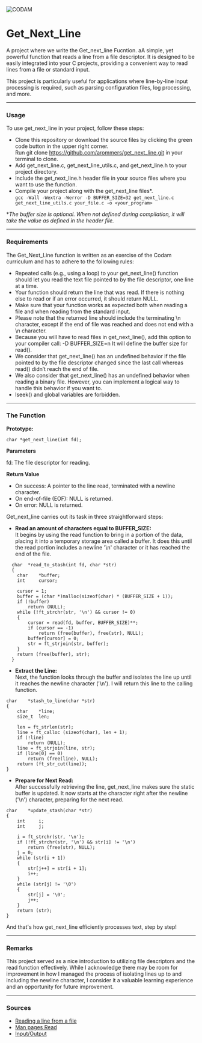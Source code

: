 <img src="https://i.imgur.com/HG66CCx.png?raw=true" alt="CODAM" style="max-width: 50%;">

# Get_Next_Line

A project where we write the Get_next_line Fucntion. aA simple, yet powerful function that reads a line from a file descriptor. It is designed to be easily integrated into your C projects, providing a convenient way to read lines from a file or standard input.

This project is particularly useful for applications where line-by-line input processing is required, such as parsing configuration files, log processing, and more.

---

### Usage
To use get_next_line in your project, follow these steps:

- Clone this repository or download the source files by clicking the green code button in the upper right corner.  
  Run git clone https://github.com/arommers/get_next_line.git in your terminal to clone.
- Add get_next_line.c, get_next_line_utils.c, and get_next_line.h to your project directory.
- Include the get_next_line.h header file in your source files where you want to use the function.
- Compile your project along with the get_next_line files*.  
  `gcc -Wall -Wextra -Werror -D BUFFER_SIZE=32 get_next_line.c get_next_line_utils.c your_file.c -o <your_program>`

**The buffer size is optional. When not defined during compilation, it will take the value as defined in the header file.*

  ---

### Requirements

The Get_Next_Line function is written as an exercise of the Codam curriculum and has to adhere to the following rules:
- Repeated calls (e.g., using a loop) to your get_next_line() function should let
  you read the text file pointed to by the file descriptor, one line at a time.
- Your function should return the line that was read.
  If there is nothing else to read or if an error occurred, it should return NULL.
- Make sure that your function works as expected both when reading a file and when
  reading from the standard input.
- Please note that the returned line should include the terminating \n character,
  except if the end of file was reached and does not end with a \n character.
- Because you will have to read files in get_next_line(), add this option to your
  compiler call: -D BUFFER_SIZE=n
  It will define the buffer size for read().
- We consider that get_next_line() has an undefined behavior if the file pointed to
  by the file descriptor changed since the last call whereas read() didn’t reach the
  end of file.
- We also consider that get_next_line() has an undefined behavior when reading
  a binary file. However, you can implement a logical way to handle this behavior if
  you want to.
- lseek() and global variables are forbidden.

---

### The Function

**Prototype:**  

`char *get_next_line(int fd);`  

**Parameters**

fd: The file descriptor for reading.  

**Return Value**  

- On success: A pointer to the line read, terminated with a newline character.
- On end-of-file (EOF): NULL is returned.  
- On error: NULL is returned.

Get_next_line carries out its task in three straightforward steps:

- **Read an amount of characters equal to BUFFER_SIZE:**  
  It begins by using the read function to bring in a portion of the data, placing it into a temporary storage area called a buffer. It does this until the read portion includes a newline '\n' character or it has reached the end of the file.

```
  char	*read_to_stash(int fd, char *str)
  {
	char	*buffer;
	int		cursor;

	cursor = 1;
	buffer = (char *)malloc(sizeof(char) * (BUFFER_SIZE + 1));
	if (!buffer)
		return (NULL);
	while (!ft_strchr(str, '\n') && cursor != 0)
	{
		cursor = read(fd, buffer, BUFFER_SIZE)**;
		if (cursor == -1)
			return (free(buffer), free(str), NULL);
		buffer[cursor] = 0;
		str = ft_strjoin(str, buffer);
	}
	return (free(buffer), str);
  }
```


- **Extract the Line:**  
  Next, the function looks through the buffer and isolates the line up until it reaches the newline character ('\n'). I will return this line to the calling function.

```
char	*stash_to_line(char *str)
{
	char	*line;
	size_t	len;

	len = ft_strlen(str);
	line = ft_calloc (sizeof(char), len + 1);
	if (!line)
		return (NULL);
	line = ft_strjoin(line, str);
	if (line[0] == 0)
		return (free(line), NULL);
	return (ft_str_cut(line));
}
```


- **Prepare for Next Read:**  
  After successfully retrieving the line, get_next_line makes sure the static buffer is updated. It now starts at the character right after the newline ('\n') character, preparing for the next read.

```
char	*update_stash(char *str)
{
	int		i;
	int		j;

	i = ft_strchr(str, '\n');
	if (!ft_strchr(str, '\n') && str[i] != '\n')
		return (free(str), NULL);
	j = 0;
	while (str[i + 1])
	{
		str[j++] = str[i + 1];
		i++;
	}
	while (str[j] != '\0')
	{
		str[j] = '\0';
		j++;
	}
	return (str);
}
```

And that's how get_next_line efficiently processes text, step by step!

---

### Remarks
This project served as a nice introduction to utilizing file descriptors and the read function effectively. While I acknowledge there may be room for improvement in how I managed the process of isolating lines up to and including the newline character, I consider it a valuable learning experience and an opportunity for future improvement.

---

### Sources
- [Reading a line from a file](https://www.youtube.com/watch?v=w0mgn6OLKUs&t=178s)
- [Man pages Read](https://man7.org/linux/man-pages/man2/read.2.html)
- [Input/Output](https://www.geeksforgeeks.org/input-output-system-calls-c-create-open-close-read-write/)
